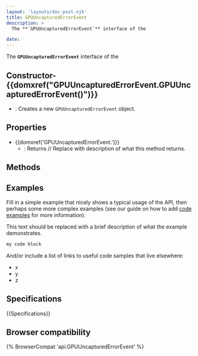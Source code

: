 ```yaml
---
layout: 'layouts/doc-post.njk'
title: GPUUncapturedErrorEvent
description: >
  The **`GPUUncapturedErrorEvent`** interface of the  

date: 
---
```


The **`GPUUncapturedErrorEvent`** interface of the  





 ## Constructor- {{domxref("GPUUncapturedErrorEvent.GPUUncapturedErrorEvent()")}}
  - : Creates a new `GPUUncapturedErrorEvent` object.



## Properties

- {{domxref('GPUUncapturedErrorEvent.')}}
  - : Returns // Replace with description of what this method returns.

## Methods



## Examples

Fill in a simple example that nicely shows a typical usage of the API, then perhaps some more complex examples (see our guide on how to add [code examples](/en-US/docs/MDN/Contribute/Structures/Code_examples) for more information).

This text should be replaced with a brief description of what the example demonstrates.

```js
my code block
```

And/or include a list of links to useful code samples that live elsewhere:

*   x
*   y
*   z

## Specifications

{{Specifications}}

## Browser compatibility

{% BrowserCompat 'api.GPUUncapturedErrorEvent' %}

